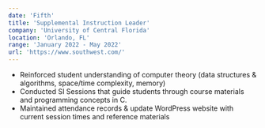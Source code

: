 ```yaml
---
date: 'Fifth'
title: 'Supplemental Instruction Leader'
company: 'University of Central Florida'
location: 'Orlando, FL'
range: 'January 2022 - May 2022'
url: 'https://www.southwest.com/'
---
```


- Reinforced student understanding of computer theory (data structures & algorithms, space/time complexity, memory)
- Conducted SI Sessions that guide students through course materials and programming concepts in C.
- Maintained attendance records & update WordPress website with current session times and reference materials
